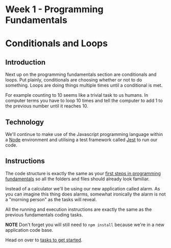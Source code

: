 # Week 1 - Programming Fundamentals

# Conditionals and Loops

## Introduction

Next up on the programming fundamentals section are conditionals and loops. Put plainly, conditionals are choosing whether or not to do something. Loops are doing things multiple times until a conditional is met.

For example counting to 10 seems like a trivial task to us humans. In computer terms you have to loop 10 times and tell the computer to add 1 to the previous number until it reaches 10.

## Technology

We'll continue to make use of the Javascript programming language within a [Node](https://nodejs.org/en/) environment and utilising a test framework called [Jest]( https://jestjs.io/en/) to run our code.

## Instructions

The code structure is exactly the same as your [first steps in programming fundamentals](https://github.com/techreturners/001-fundamentals) so all the folders and files should already look familiar.

Instead of a calculator we'll be using our new application called alarm. As you can imagine this thing does alarms, somewhat ironically the alarm is not a "morning person" as the tasks will reveal.

All the running and execution instructions are exactly the same as the previous fundamentals coding tasks. 

**NOTE** Don't forget you will still need to `npm install` because we're in a new application code base.

Head on over to [tasks to get started](./docs/TASKS.md).

